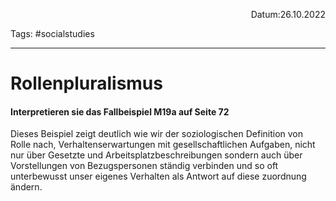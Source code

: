 <p align="right">Datum:26.10.2022</p>

Tags: #socialstudies 

---
# Rollenpluralismus
#### Interpretieren sie das Fallbeispiel M19a auf Seite 72
Dieses Beispiel zeigt deutlich wie wir der soziologischen Definition von Rolle nach, Verhaltenserwartungen mit gesellschaftlichen Aufgaben, nicht nur über Gesetzte und Arbeitsplatzbeschreibungen sondern auch über  Vorstellungen von Bezugspersonen ständig verbinden  und so oft unterbewusst unser eigenes Verhalten als Antwort auf diese zuordnung ändern.